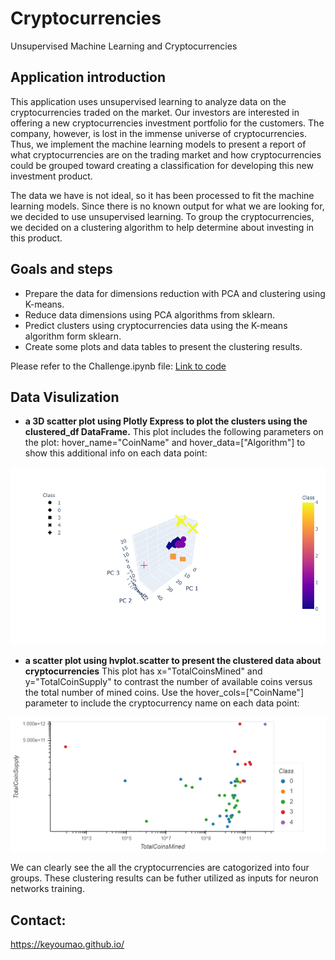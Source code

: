 # Cryptocurrencies
Unsupervised Machine Learning and Cryptocurrencies

## Application introduction

This application uses unsupervised learning to analyze data on the cryptocurrencies traded on the market. Our investors are interested in offering a new cryptocurrencies investment portfolio for the customers. The company, however, is lost in the immense universe of cryptocurrencies. Thus, we implement the machine learning models to present a report of what cryptocurrencies are on the trading market and how cryptocurrencies could be grouped toward creating a classification for developing this new investment product.

The data we have is not ideal, so it has been processed to fit the machine learning models. Since there is no known output for what we are looking for, we decided to use unsupervised learning. To group the cryptocurrencies, we decided on a clustering algorithm to help determine about investing in this product. 

## Goals and steps
- Prepare the data for dimensions reduction with PCA and clustering using K-means.
- Reduce data dimensions using PCA algorithms from sklearn.
- Predict clusters using cryptocurrencies data using the K-means algorithm form sklearn.
- Create some plots and data tables to present the clustering results.

Please refer to the Challenge.ipynb file:
[Link to code](https://github.com/keyoumao/Cryptocurrencies/blob/master/Challenge.ipynb) 


## Data Visulization
- **a 3D scatter plot using Plotly Express to plot the clusters using the clustered_df DataFrame.**
This plot includes the following parameters on the plot: hover_name="CoinName" and hover_data=["Algorithm"] to show this additional info on each data point:

![alt text](https://github.com/keyoumao/Cryptocurrencies/blob/master/newplot.png "Logo Title Text 1")


- **a scatter plot using hvplot.scatter to present the clustered data about cryptocurrencies**
This plot has x="TotalCoinsMined" and y="TotalCoinSupply" to contrast the number of available coins versus the total number of mined coins. Use the hover_cols=["CoinName"] parameter to include the cryptocurrency name on each data point:

![alt text](https://github.com/keyoumao/Cryptocurrencies/blob/master/bokeh_plot.png "Logo Title Text 1")

We can clearly see the all the cryptocurrencies are catogorized into four groups. These clustering results can be futher utilized as inputs for neuron networks training.

## Contact:
https://keyoumao.github.io/
